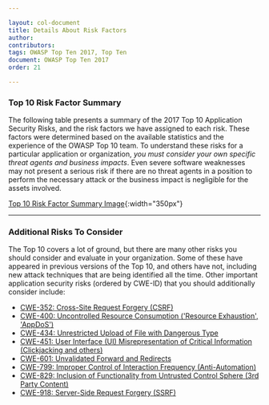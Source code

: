 ```yaml
---

layout: col-document
title: Details About Risk Factors
author:
contributors:
tags: OWASP Top Ten 2017, Top Ten
document: OWASP Top Ten 2017
order: 21

---
```


### Top 10 Risk Factor Summary

The following table presents a summary of the 2017 Top 10 Application Security Risks, and the risk factors we have assigned to each risk. These factors were determined based on the available statistics and the experience of the OWASP Top 10 team. To understand these risks for a particular application or organization, *you must consider your own specific threat agents and business impacts*. Even severe software weaknesses may not present a serious risk if there are no threat agents in a position to perform the necessary attack or the business impact is negligible for the assets involved.

[Top 10 Risk Factor Summary Image](/www-project-top-ten/assets/images/Top10-Risk-Factor-Summary.png){:width="350px"}

---

### Additional Risks To Consider

The Top 10 covers a lot of ground, but there are many other risks you should consider and evaluate in your organization. Some of these have appeared in previous versions of the Top 10, and others have not, including new attack techniques that are being identified all the time. Other important application security risks (ordered by CWE-ID) that you should additionally consider include:

* [CWE-352: Cross-Site Request Forgery (CSRF)](https://cwe.mitre.org/data/definitions/352.html)
* [CWE-400: Uncontrolled Resource Consumption ('Resource Exhaustion', 'AppDoS')](https://cwe.mitre.org/data/definitions/400.html)
* [CWE-434: Unrestricted Upload of File with Dangerous Type](https://cwe.mitre.org/data/definitions/434.html)
* [CWE-451: User Interface (UI) Misrepresentation of Critical Information (Clickjacking and others)](https://cwe.mitre.org/data/definitions/451.html)
* [CWE-601: Unvalidated Forward and Redirects](https://cwe.mitre.org/data/definitions/601.html)
* [CWE-799: Improper Control of Interaction Frequency (Anti-Automation)](https://cwe.mitre.org/data/definitions/799.html)
* [CWE-829: Inclusion of Functionality from Untrusted Control Sphere (3rd Party Content)](https://cwe.mitre.org/data/definitions/829.html)
* [CWE-918: Server-Side Request Forgery (SSRF)](https://cwe.mitre.org/data/definitions/918.html)

